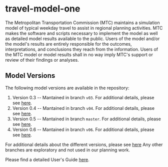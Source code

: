 # travel-model-one
The Metropolitan Transportation Commission (MTC) maintains a simulation model of typical weekday travel to assist in regional planning activities.  MTC makes the software and scripts necessary to implement the model as well as detailed model results available to the public.  Users of the model and/or the model's results are entirely responsible for the outcomes, interpretations, and conclusions they reach from the information.  Users of the MTC model or model results shall in no way imply MTC's support or review of their findings or analyses.

## Model Versions
The following model versions are available in the repository:

1. Version 0.3 -- Mantained in branch `v03`.  For additional details, please see [here](http://analytics.mtc.ca.gov/foswiki/Main/Development). 
2. Version 0.4 -- Mantained in branch `v04`.  For additional details, please see [here](http://analytics.mtc.ca.gov/foswiki/Main/Development).
3. Version 0.5 -- Mantained in branch `master`.  For additional details, please see [here](http://analytics.mtc.ca.gov/foswiki/Main/Development).
3. Version 0.6 -- Mantained in branch `v06`.  For additional details, please see [here](http://analytics.mtc.ca.gov/foswiki/Main/Development).

For additional details about the different versions, please see [here](http://analytics.mtc.ca.gov/foswiki/Main/Development)
Any other branches are exploratory and not used in our planning work.

Please find a detailed User's Guide [here](http://analytics.mtc.ca.gov/foswiki/Main/UsersGuide). 

